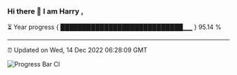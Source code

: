 ### Hi there 👋 I am Harry , 

⏳ Year progress { ████████████████████████████▁▁ } 95.14 %

---

⏰ Updated on Wed, 14 Dec 2022 06:28:09 GMT

![Progress Bar CI](https://github.com/duykhang68/duykhang68/workflows/Progress%20Bar%20CI/badge.svg)
